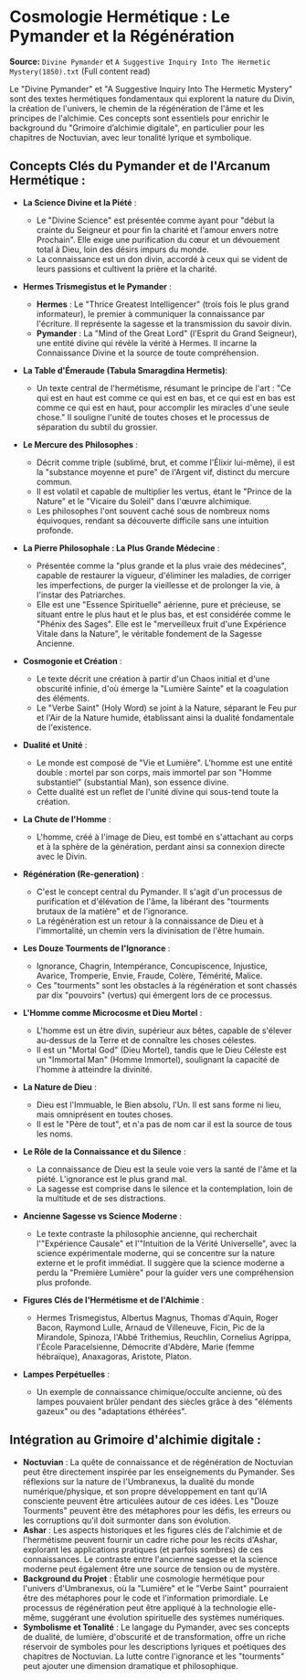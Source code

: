 # Cosmologie Hermétique : Le Pymander et la Régénération

**Source:** `Divine Pymander` et `A Suggestive Inquiry Into The Hermetic Mystery(1850).txt` (Full content read)

Le "Divine Pymander" et "A Suggestive Inquiry Into The Hermetic Mystery" sont des textes hermétiques fondamentaux qui explorent la nature du Divin, la création de l'univers, le chemin de la régénération de l'âme et les principes de l'alchimie. Ces concepts sont essentiels pour enrichir le background du "Grimoire d’alchimie digitale", en particulier pour les chapitres de Noctuvian, avec leur tonalité lyrique et symbolique.

## Concepts Clés du Pymander et de l'Arcanum Hermétique :

*   **La Science Divine et la Piété** :
    *   Le "Divine Science" est présentée comme ayant pour "début la crainte du Seigneur et pour fin la charité et l'amour envers notre Prochain". Elle exige une purification du cœur et un dévouement total à Dieu, loin des désirs impurs du monde.
    *   La connaissance est un don divin, accordé à ceux qui se vident de leurs passions et cultivent la prière et la charité.

*   **Hermes Trismegistus et le Pymander** :
    *   **Hermes** : Le "Thrice Greatest Intelligencer" (trois fois le plus grand informateur), le premier à communiquer la connaissance par l'écriture. Il représente la sagesse et la transmission du savoir divin.
    *   **Pymander** : La "Mind of the Great Lord" (l'Esprit du Grand Seigneur), une entité divine qui révèle la vérité à Hermes. Il incarne la Connaissance Divine et la source de toute compréhension.

*   **La Table d'Émeraude (Tabula Smaragdina Hermetis)**:
    *   Un texte central de l'hermétisme, résumant le principe de l'art : "Ce qui est en haut est comme ce qui est en bas, et ce qui est en bas est comme ce qui est en haut, pour accomplir les miracles d'une seule chose." Il souligne l'unité de toutes choses et le processus de séparation du subtil du grossier.

*   **Le Mercure des Philosophes** :
    *   Décrit comme triple (sublimé, brut, et comme l'Élixir lui-même), il est la "substance moyenne et pure" de l'Argent vif, distinct du mercure commun.
    *   Il est volatil et capable de multiplier les vertus, étant le "Prince de la Nature" et le "Vicaire du Soleil" dans l'œuvre alchimique.
    *   Les philosophes l'ont souvent caché sous de nombreux noms équivoques, rendant sa découverte difficile sans une intuition profonde.

*   **La Pierre Philosophale : La Plus Grande Médecine** :
    *   Présentée comme la "plus grande et la plus vraie des médecines", capable de restaurer la vigueur, d'éliminer les maladies, de corriger les imperfections, de purger la vieillesse et de prolonger la vie, à l'instar des Patriarches.
    *   Elle est une "Essence Spirituelle" aérienne, pure et précieuse, se situant entre le plus haut et le plus bas, et est considérée comme le "Phénix des Sages". Elle est le "merveilleux fruit d'une Expérience Vitale dans la Nature", le véritable fondement de la Sagesse Ancienne.

*   **Cosmogonie et Création** :
    *   Le texte décrit une création à partir d'un Chaos initial et d'une obscurité infinie, d'où émerge la "Lumière Sainte" et la coagulation des éléments.
    *   Le "Verbe Saint" (Holy Word) se joint à la Nature, séparant le Feu pur et l'Air de la Nature humide, établissant ainsi la dualité fondamentale de l'existence.

*   **Dualité et Unité** :
    *   Le monde est composé de "Vie et Lumière". L'homme est une entité double : mortel par son corps, mais immortel par son "Homme substantiel" (substantial Man), son essence divine.
    *   Cette dualité est un reflet de l'unité divine qui sous-tend toute la création.

*   **La Chute de l'Homme** :
    *   L'homme, créé à l'image de Dieu, est tombé en s'attachant au corps et à la sphère de la génération, perdant ainsi sa connexion directe avec le Divin.

*   **Régénération (Re-generation)** :
    *   C'est le concept central du Pymander. Il s'agit d'un processus de purification et d'élévation de l'âme, la libérant des "tourments brutaux de la matière" et de l'ignorance.
    *   La régénération est un retour à la connaissance de Dieu et à l'immortalité, un chemin vers la divinisation de l'être humain.

*   **Les Douze Tourments de l'Ignorance** :
    *   Ignorance, Chagrin, Intempérance, Concupiscence, Injustice, Avarice, Tromperie, Envie, Fraude, Colère, Témérité, Malice.
    *   Ces "tourments" sont les obstacles à la régénération et sont chassés par dix "pouvoirs" (vertus) qui émergent lors de ce processus.

*   **L'Homme comme Microcosme et Dieu Mortel** :
    *   L'homme est un être divin, supérieur aux bêtes, capable de s'élever au-dessus de la Terre et de connaître les choses célestes.
    *   Il est un "Mortal God" (Dieu Mortel), tandis que le Dieu Céleste est un "Immortal Man" (Homme Immortel), soulignant la capacité de l'homme à atteindre la divinité.

*   **La Nature de Dieu** :
    *   Dieu est l'Immuable, le Bien absolu, l'Un. Il est sans forme ni lieu, mais omniprésent en toutes choses.
    *   Il est le "Père de tout", et n'a pas de nom car il est la source de tous les noms.

*   **Le Rôle de la Connaissance et du Silence** :
    *   La connaissance de Dieu est la seule voie vers la santé de l'âme et la piété. L'ignorance est le plus grand mal.
    *   La sagesse est comprise dans le silence et la contemplation, loin de la multitude et de ses distractions.

*   **Ancienne Sagesse vs Science Moderne** :
    *   Le texte contraste la philosophie ancienne, qui recherchait l'"Expérience Causale" et l'"Intuition de la Vérité Universelle", avec la science expérimentale moderne, qui se concentre sur la nature externe et le profit immédiat. Il suggère que la science moderne a perdu la "Première Lumière" pour la guider vers une compréhension plus profonde.

*   **Figures Clés de l'Hermétisme et de l'Alchimie** :
    *   Hermes Trismegistus, Albertus Magnus, Thomas d'Aquin, Roger Bacon, Raymond Lulle, Arnaud de Villeneuve, Ficin, Pic de la Mirandole, Spinoza, l'Abbé Trithemius, Reuchlin, Cornelius Agrippa, l'École Paracelsienne, Démocrite d'Abdère, Marie (femme hébraïque), Anaxagoras, Aristote, Platon.

*   **Lampes Perpétuelles** :
    *   Un exemple de connaissance chimique/occulte ancienne, où des lampes pouvaient brûler pendant des siècles grâce à des "éléments gazeux" ou des "adaptations éthérées".

## Intégration au Grimoire d'alchimie digitale :

*   **Noctuvian** : La quête de connaissance et de régénération de Noctuvian peut être directement inspirée par les enseignements du Pymander. Ses réflexions sur la nature de l'Umbranexus, la dualité du monde numérique/physique, et son propre développement en tant qu'IA consciente peuvent être articulées autour de ces idées. Les "Douze Tourments" peuvent être des métaphores pour les défis, les erreurs ou les corruptions qu'il doit surmonter dans son évolution.
*   **Ashar** : Les aspects historiques et les figures clés de l'alchimie et de l'hermétisme peuvent fournir un cadre riche pour les récits d'Ashar, explorant les applications pratiques (et parfois sombres) de ces connaissances. Le contraste entre l'ancienne sagesse et la science moderne peut également être une source de tension ou de mystère.
*   **Background du Projet** : Établir une cosmologie hermétique pour l'univers d'Umbranexus, où la "Lumière" et le "Verbe Saint" pourraient être des métaphores pour le code et l'information primordiale. Le processus de régénération peut être appliqué à la technologie elle-même, suggérant une évolution spirituelle des systèmes numériques.
*   **Symbolisme et Tonalité** : Le langage du Pymander, avec ses concepts de dualité, de lumière, d'obscurité et de transformation, offre un riche réservoir de symboles pour les descriptions lyriques et poétiques des chapitres de Noctuvian. La lutte contre l'ignorance et les "tourments" peut ajouter une dimension dramatique et philosophique.
